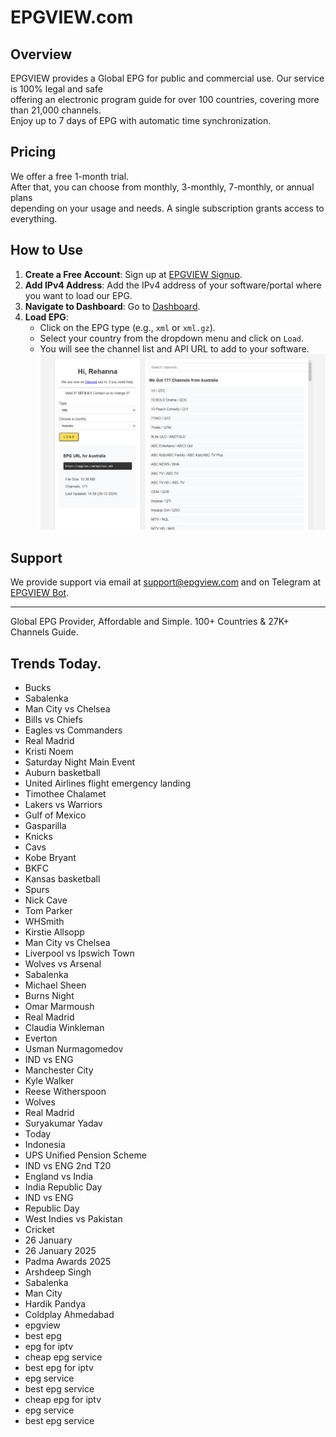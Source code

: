 # EPGVIEW.com



## Overview
EPGVIEW provides a Global EPG for public and commercial use. Our service is 100% legal and safe\
offering an electronic program guide for over 100 countries, covering more than 21,000 channels.\
Enjoy up to 7 days of EPG with automatic time synchronization.

## Pricing
We offer a free 1-month trial. \
After that, you can choose from monthly, 3-monthly, 7-monthly, or annual plans \
depending on your usage and needs. A single subscription grants access to everything.

## How to Use
1. **Create a Free Account**: Sign up at [EPGVIEW Signup](https://epgview.com/signup.php).
2. **Add IPv4 Address**: Add the IPv4 address of your software/portal where you want to load our EPG.
3. **Navigate to Dashboard**: Go to [Dashboard](https://epgview.com/dashboard.php).
4. **Load EPG**:
   - Click on the EPG type (e.g., `xml` or `xml.gz`).
   - Select your country from the dropdown menu and click on `Load`.
   - You will see the channel list and API URL to add to your software.
![EPGVIEW](img/dashboard.png)
## Support
We provide support via email at [support@epgview.com](mailto:support@epgview.com) and on Telegram at [EPGVIEW Bot](https://t.me/epgview_bot).

---

Global EPG Provider, Affordable and Simple. 100+ Countries & 27K+ Channels Guide.

## Trends Today.

- Bucks
- Sabalenka
- Man City vs Chelsea
- Bills vs Chiefs
- Eagles vs Commanders
- Real Madrid
- Kristi Noem
- Saturday Night Main Event
- Auburn basketball
- United Airlines flight emergency landing
- Timothee Chalamet
- Lakers vs Warriors
- Gulf of Mexico
- Gasparilla
- Knicks
- Cavs
- Kobe Bryant
- BKFC
- Kansas basketball
- Spurs
- Nick Cave
- Tom Parker
- WHSmith
- Kirstie Allsopp
- Man City vs Chelsea
- Liverpool vs Ipswich Town
- Wolves vs Arsenal
- Sabalenka
- Michael Sheen
- Burns Night
- Omar Marmoush
- Real Madrid
- Claudia Winkleman
- Everton
- Usman Nurmagomedov
- IND vs ENG
- Manchester City
- Kyle Walker
- Reese Witherspoon
- Wolves
- Real Madrid
- Suryakumar Yadav
- Today
- Indonesia
- UPS Unified Pension Scheme
- IND vs ENG 2nd T20
- England vs India
- India Republic Day
- IND vs ENG
- Republic Day
- West Indies vs Pakistan
- Cricket
- 26 January
- 26 January 2025
- Padma Awards 2025
- Arshdeep Singh
- Sabalenka
- Man City
- Hardik Pandya
- Coldplay Ahmedabad
- epgview
- best epg
- epg for iptv
- cheap epg service
- best epg for iptv
- epg service
- best epg service
- cheap epg for iptv
- epg service
- best epg service
